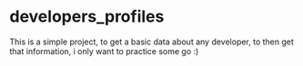 # developers_profiles
This is a simple project, to get a basic data about any developer, to then get that information, i only want to practice some go :)
